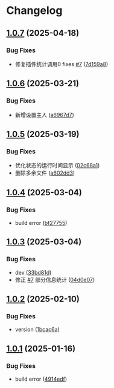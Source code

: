 # Changelog

## [1.0.7](https://github.com/KarinJS/karin-plugin-basic/compare/v1.0.6...v1.0.7) (2025-04-18)


### Bug Fixes

* 修复插件统计调用0 fixes [#7](https://github.com/KarinJS/karin-plugin-basic/issues/7) ([7d159a8](https://github.com/KarinJS/karin-plugin-basic/commit/7d159a8f27653cbe9a6d896717d3380b21f3cad0))

## [1.0.6](https://github.com/KarinJS/karin-plugin-basic/compare/v1.0.5...v1.0.6) (2025-03-21)


### Bug Fixes

* 新增设置主人 ([a6967d7](https://github.com/KarinJS/karin-plugin-basic/commit/a6967d78541751e8cfbf54581327a8d29e8561c3))

## [1.0.5](https://github.com/KarinJS/karin-plugin-basic/compare/v1.0.4...v1.0.5) (2025-03-19)


### Bug Fixes

* 优化状态的运行时间显示 ([02c68a1](https://github.com/KarinJS/karin-plugin-basic/commit/02c68a1442b33d3f45efc523a906ff2f995a5489))
* 删除多余文件 ([a602dd3](https://github.com/KarinJS/karin-plugin-basic/commit/a602dd3469a4b8072393014fa2585ff1d61922e5))

## [1.0.4](https://github.com/KarinJS/karin-plugin-basic/compare/v1.0.3...v1.0.4) (2025-03-04)


### Bug Fixes

* build error ([bf27755](https://github.com/KarinJS/karin-plugin-basic/commit/bf27755cbb24647998fee41b89e1cb30f8b7c6fe))

## [1.0.3](https://github.com/KarinJS/karin-plugin-basic/compare/v1.0.2...v1.0.3) (2025-03-04)


### Bug Fixes

* dev ([33bd81d](https://github.com/KarinJS/karin-plugin-basic/commit/33bd81d22200134436481ef85e6ae26d6ed5974c))
* 修正 [#7](https://github.com/KarinJS/karin-plugin-basic/issues/7)  部分信息统计 ([04d0e07](https://github.com/KarinJS/karin-plugin-basic/commit/04d0e07c768a0cd6cfda007de38ff4befde986e9))

## [1.0.2](https://github.com/KarinJS/karin-plugin-basic/compare/v1.0.1...v1.0.2) (2025-02-10)


### Bug Fixes

* version ([1bcac6a](https://github.com/KarinJS/karin-plugin-basic/commit/1bcac6a81c6503c61af3038ea3d603bd475e7d98))

## [1.0.1](https://github.com/KarinJS/karin-plugin-basic/compare/v1.0.0...v1.0.1) (2025-01-16)


### Bug Fixes

* build error ([4914edf](https://github.com/KarinJS/karin-plugin-basic/commit/4914edf0c722ce85c691cf9d0b647d8a7db8bba6))
